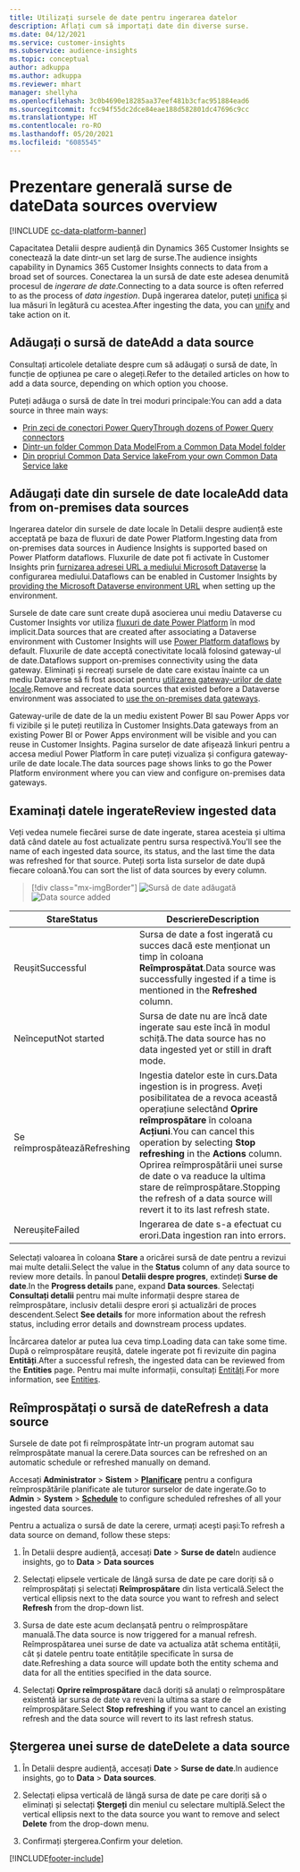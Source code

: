 ```yaml
---
title: Utilizați sursele de date pentru ingerarea datelor
description: Aflați cum să importați date din diverse surse.
ms.date: 04/12/2021
ms.service: customer-insights
ms.subservice: audience-insights
ms.topic: conceptual
author: adkuppa
ms.author: adkuppa
ms.reviewer: mhart
manager: shellyha
ms.openlocfilehash: 3c0b4690e18285aa37eef481b3cfac951884ead6
ms.sourcegitcommit: fcc94f55dc2dce84eae188d582801dc47696c9cc
ms.translationtype: HT
ms.contentlocale: ro-RO
ms.lasthandoff: 05/20/2021
ms.locfileid: "6085545"
---
```

# <a name="data-sources-overview"></a><span data-ttu-id="26d13-103">Prezentare generală surse de date</span><span class="sxs-lookup"><span data-stu-id="26d13-103">Data sources overview</span></span>

[!INCLUDE [cc-data-platform-banner](../includes/cc-data-platform-banner.md)]

<span data-ttu-id="26d13-104">Capacitatea Detalii despre audiență din Dynamics 365 Customer Insights se conectează la date dintr-un set larg de surse.</span><span class="sxs-lookup"><span data-stu-id="26d13-104">The audience insights capability in Dynamics 365 Customer Insights connects to data from a broad set of sources.</span></span> <span data-ttu-id="26d13-105">Conectarea la un sursă de date este adesea denumită procesul de *ingerare de date*.</span><span class="sxs-lookup"><span data-stu-id="26d13-105">Connecting to a data source is often referred to as the process of *data ingestion*.</span></span> <span data-ttu-id="26d13-106">După ingerarea datelor, puteți [unifica](data-unification.md) și lua măsuri în legătură cu acestea.</span><span class="sxs-lookup"><span data-stu-id="26d13-106">After ingesting the data, you can [unify](data-unification.md) and take action on it.</span></span>

## <a name="add-a-data-source"></a><span data-ttu-id="26d13-107">Adăugați o sursă de date</span><span class="sxs-lookup"><span data-stu-id="26d13-107">Add a data source</span></span>

<span data-ttu-id="26d13-108">Consultați articolele detaliate despre cum să adăugați o sursă de date, în funcție de opțiunea pe care o alegeți.</span><span class="sxs-lookup"><span data-stu-id="26d13-108">Refer to the detailed articles on how to add a data source, depending on which option you choose.</span></span>

<span data-ttu-id="26d13-109">Puteți adăuga o sursă de date în trei moduri principale:</span><span class="sxs-lookup"><span data-stu-id="26d13-109">You can add a data source in three main ways:</span></span>

- [<span data-ttu-id="26d13-110">Prin zeci de conectori Power Query</span><span class="sxs-lookup"><span data-stu-id="26d13-110">Through dozens of Power Query connectors</span></span>](connect-power-query.md)
- [<span data-ttu-id="26d13-111">Dintr-un folder Common Data Model</span><span class="sxs-lookup"><span data-stu-id="26d13-111">From a Common Data Model folder</span></span>](connect-common-data-model.md)
- [<span data-ttu-id="26d13-112">Din propriul Common Data Service lake</span><span class="sxs-lookup"><span data-stu-id="26d13-112">From your own Common Data Service lake</span></span>](connect-common-data-service-lake.md)

## <a name="add-data-from-on-premises-data-sources"></a><span data-ttu-id="26d13-113">Adăugați date din sursele de date locale</span><span class="sxs-lookup"><span data-stu-id="26d13-113">Add data from on-premises data sources</span></span>

<span data-ttu-id="26d13-114">Ingerarea datelor din sursele de date locale în Detalii despre audiență este acceptată pe baza de fluxuri de date Power Platform.</span><span class="sxs-lookup"><span data-stu-id="26d13-114">Ingesting data from on-premises data sources in Audience Insights is supported based on Power Platform dataflows.</span></span> <span data-ttu-id="26d13-115">Fluxurile de date pot fi activate în Customer Insights prin [furnizarea adresei URL a mediului Microsoft Dataverse](manage-environments.md#create-an-environment-in-an-existing-organization) la configurarea mediului.</span><span class="sxs-lookup"><span data-stu-id="26d13-115">Dataflows can be enabled in Customer Insights by [providing the Microsoft Dataverse environment URL](manage-environments.md#create-an-environment-in-an-existing-organization) when setting up the environment.</span></span>

<span data-ttu-id="26d13-116">Sursele de date care sunt create după asocierea unui mediu Dataverse cu Customer Insights vor utiliza [fluxuri de date Power Platform](/power-query/dataflows/overview-dataflows-across-power-platform-dynamics-365) în mod implicit.</span><span class="sxs-lookup"><span data-stu-id="26d13-116">Data sources that are created after associating a Dataverse environment with Customer Insights will use [Power Platform dataflows](/power-query/dataflows/overview-dataflows-across-power-platform-dynamics-365) by default.</span></span> <span data-ttu-id="26d13-117">Fluxurile de date acceptă conectivitate locală folosind gateway-ul de date.</span><span class="sxs-lookup"><span data-stu-id="26d13-117">Dataflows support on-premises connectivity using the data gateway.</span></span> <span data-ttu-id="26d13-118">Eliminați și recreați sursele de date care existau înainte ca un mediu Dataverse să fi fost asociat pentru [utilizarea gateway-urilor de date locale](/powerapps/maker/data-platform/using-dataflows-with-on-premises-data.md).</span><span class="sxs-lookup"><span data-stu-id="26d13-118">Remove and recreate data sources that existed before a Dataverse environment was associated to [use the on-premises data gateways](/powerapps/maker/data-platform/using-dataflows-with-on-premises-data.md).</span></span>

<span data-ttu-id="26d13-119">Gateway-urile de date de la un mediu existent Power BI sau Power Apps vor fi vizibile și le puteți reutiliza în Customer Insights.</span><span class="sxs-lookup"><span data-stu-id="26d13-119">Data gateways from an existing Power BI or Power Apps environment will be visible and you can reuse in Customer Insights.</span></span> <span data-ttu-id="26d13-120">Pagina surselor de date afișează linkuri pentru a accesa mediul Power Platform în care puteți vizualiza și configura gateway-urile de date locale.</span><span class="sxs-lookup"><span data-stu-id="26d13-120">The data sources page shows links to go the Power Platform environment where you can view and configure on-premises data gateways.</span></span>

## <a name="review-ingested-data"></a><span data-ttu-id="26d13-121">Examinați datele ingerate</span><span class="sxs-lookup"><span data-stu-id="26d13-121">Review ingested data</span></span>

<span data-ttu-id="26d13-122">Veți vedea numele fiecărei surse de date ingerate, starea acesteia și ultima dată când datele au fost actualizate pentru sursa respectivă.</span><span class="sxs-lookup"><span data-stu-id="26d13-122">You'll see the name of each ingested data source, its status, and the last time the data was refreshed for that source.</span></span> <span data-ttu-id="26d13-123">Puteți sorta lista surselor de date după fiecare coloană.</span><span class="sxs-lookup"><span data-stu-id="26d13-123">You can sort the list of data sources by every column.</span></span>

> [!div class="mx-imgBorder"]
> <span data-ttu-id="26d13-124">![Sursă de date adăugată](media/configure-data-datasource-added.png "Sursă de date adăugată")</span><span class="sxs-lookup"><span data-stu-id="26d13-124">![Data source added](media/configure-data-datasource-added.png "Data source added")</span></span>

|<span data-ttu-id="26d13-125">Stare</span><span class="sxs-lookup"><span data-stu-id="26d13-125">Status</span></span>  |<span data-ttu-id="26d13-126">Descriere</span><span class="sxs-lookup"><span data-stu-id="26d13-126">Description</span></span>  |
|---------|---------|
|<span data-ttu-id="26d13-127">Reușit</span><span class="sxs-lookup"><span data-stu-id="26d13-127">Successful</span></span>   |<span data-ttu-id="26d13-128">Sursa de date a fost ingerată cu succes dacă este menționat un timp în coloana **Reîmprospătat**.</span><span class="sxs-lookup"><span data-stu-id="26d13-128">Data source was successfully ingested if a time is mentioned in the **Refreshed** column.</span></span>
|<span data-ttu-id="26d13-129">Neînceput</span><span class="sxs-lookup"><span data-stu-id="26d13-129">Not started</span></span>   |<span data-ttu-id="26d13-130">Sursa de date nu are încă date ingerate sau este încă în modul schiță.</span><span class="sxs-lookup"><span data-stu-id="26d13-130">The data source has no data ingested yet or still in draft mode.</span></span>         |
|<span data-ttu-id="26d13-131">Se reîmprospătează</span><span class="sxs-lookup"><span data-stu-id="26d13-131">Refreshing</span></span>    |<span data-ttu-id="26d13-132">Ingestia datelor este în curs.</span><span class="sxs-lookup"><span data-stu-id="26d13-132">Data ingestion is in progress.</span></span> <span data-ttu-id="26d13-133">Aveți posibilitatea de a revoca această operațiune selectând **Oprire reîmprospătare** în coloana **Acțiuni**.</span><span class="sxs-lookup"><span data-stu-id="26d13-133">You can cancel this operation by selecting **Stop refreshing** in the **Actions** column.</span></span> <span data-ttu-id="26d13-134">Oprirea reîmprospătării unei surse de date o va readuce la ultima stare de reîmprospătare.</span><span class="sxs-lookup"><span data-stu-id="26d13-134">Stopping the refresh of a data source will revert it to its last refresh state.</span></span>       |
|<span data-ttu-id="26d13-135">Nereușite</span><span class="sxs-lookup"><span data-stu-id="26d13-135">Failed</span></span>     |<span data-ttu-id="26d13-136">Ingerarea de date s-a efectuat cu erori.</span><span class="sxs-lookup"><span data-stu-id="26d13-136">Data ingestion ran into errors.</span></span>         |

<span data-ttu-id="26d13-137">Selectați valoarea în coloana **Stare** a oricărei sursă de date pentru a revizui mai multe detalii.</span><span class="sxs-lookup"><span data-stu-id="26d13-137">Select the value in the **Status** column of any data source to review more details.</span></span> <span data-ttu-id="26d13-138">În panoul **Detalii despre progres**, extindeți **Surse de date**.</span><span class="sxs-lookup"><span data-stu-id="26d13-138">In the **Progress details** pane, expand **Data sources**.</span></span> <span data-ttu-id="26d13-139">Selectați **Consultați detalii** pentru mai multe informații despre starea de reîmprospătare, inclusiv detalii despre erori și actualizări de proces descendent.</span><span class="sxs-lookup"><span data-stu-id="26d13-139">Select **See details** for more information about the refresh status, including error details and downstream process updates.</span></span>

<span data-ttu-id="26d13-140">Încărcarea datelor ar putea lua ceva timp.</span><span class="sxs-lookup"><span data-stu-id="26d13-140">Loading data can take some time.</span></span> <span data-ttu-id="26d13-141">După o reîmprospătare reușită, datele ingerate pot fi revizuite din pagina **Entități**.</span><span class="sxs-lookup"><span data-stu-id="26d13-141">After a successful refresh, the ingested data can be reviewed from the **Entities** page.</span></span> <span data-ttu-id="26d13-142">Pentru mai multe informații, consultați [Entități](entities.md).</span><span class="sxs-lookup"><span data-stu-id="26d13-142">For more information, see [Entities](entities.md).</span></span>

## <a name="refresh-a-data-source"></a><span data-ttu-id="26d13-143">Reîmprospătați o sursă de date</span><span class="sxs-lookup"><span data-stu-id="26d13-143">Refresh a data source</span></span>

<span data-ttu-id="26d13-144">Sursele de date pot fi reîmprospătate într-un program automat sau reîmprospătate manual la cerere.</span><span class="sxs-lookup"><span data-stu-id="26d13-144">Data sources can be refreshed on an automatic schedule or refreshed manually on demand.</span></span> 

<span data-ttu-id="26d13-145">Accesați **Administrator** > **Sistem** > [**Planificare**](system.md#schedule-tab) pentru a configura reîmprospătările planificate ale tuturor surselor de date ingerate.</span><span class="sxs-lookup"><span data-stu-id="26d13-145">Go to **Admin** > **System** > [**Schedule**](system.md#schedule-tab) to configure scheduled refreshes of all your ingested data sources.</span></span>

<span data-ttu-id="26d13-146">Pentru a actualiza o sursă de date la cerere, urmați acești pași:</span><span class="sxs-lookup"><span data-stu-id="26d13-146">To refresh a data source on demand, follow these steps:</span></span>

1. <span data-ttu-id="26d13-147">În Detalii despre audiență, accesați **Date** > **Surse de date**</span><span class="sxs-lookup"><span data-stu-id="26d13-147">In audience insights, go to **Data** > **Data sources**</span></span>

2. <span data-ttu-id="26d13-148">Selectați elipsele verticale de lângă sursa de date pe care doriți să o reîmprospătați și selectați **Reîmprospătare** din lista verticală.</span><span class="sxs-lookup"><span data-stu-id="26d13-148">Select the vertical ellipsis next to the data source you want to refresh and select **Refresh** from the drop-down list.</span></span>

3. <span data-ttu-id="26d13-149">Sursa de date este acum declanșată pentru o reîmprospătare manuală.</span><span class="sxs-lookup"><span data-stu-id="26d13-149">The data source is now triggered for a manual refresh.</span></span> <span data-ttu-id="26d13-150">Reîmprospătarea unei surse de date va actualiza atât schema entității, cât și datele pentru toate entitățile specificate în sursa de date.</span><span class="sxs-lookup"><span data-stu-id="26d13-150">Refreshing a data source will update both the entity schema and data for all the entities specified in the data source.</span></span>

4. <span data-ttu-id="26d13-151">Selectați **Oprire reîmprospătare** dacă doriți să anulați o reîmprospătare existentă iar sursa de date va reveni la ultima sa stare de reîmprospătare.</span><span class="sxs-lookup"><span data-stu-id="26d13-151">Select **Stop refreshing** if you want to cancel an existing refresh and the data source will revert to its last refresh status.</span></span>

## <a name="delete-a-data-source"></a><span data-ttu-id="26d13-152">Ștergerea unei surse de date</span><span class="sxs-lookup"><span data-stu-id="26d13-152">Delete a data source</span></span>

1. <span data-ttu-id="26d13-153">În Detalii despre audiență, accesați **Date** > **Surse de date**.</span><span class="sxs-lookup"><span data-stu-id="26d13-153">In audience insights, go to **Data** > **Data sources**.</span></span>

2. <span data-ttu-id="26d13-154">Selectați elipsa verticală de lângă sursa de date pe care doriți să o eliminați și selectați **Ștergeți** din meniul cu selectare multiplă.</span><span class="sxs-lookup"><span data-stu-id="26d13-154">Select the vertical ellipsis next to the data source you want to remove and select **Delete** from the drop-down menu.</span></span>

3. <span data-ttu-id="26d13-155">Confirmați ștergerea.</span><span class="sxs-lookup"><span data-stu-id="26d13-155">Confirm your deletion.</span></span>


[!INCLUDE[footer-include](../includes/footer-banner.md)]
